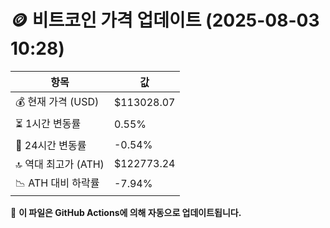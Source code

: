 # 🪙 비트코인 가격 업데이트 (2025-08-03 10:28)

| 항목                | 값 |
|--------------------|----------------|
| 💰 현재 가격 (USD) | $113028.07 |
| ⏳ 1시간 변동률    | 0.55% |
| 📆 24시간 변동률   | -0.54% |
| 🔝 역대 최고가 (ATH) | $122773.24 |
| 📉 ATH 대비 하락률 | -7.94% |

🔄 **이 파일은 GitHub Actions에 의해 자동으로 업데이트됩니다.**
